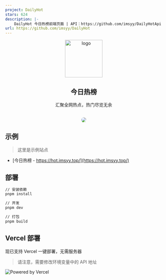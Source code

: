 ```yaml
---
project: DailyHot
stars: 624
description: |-
    DailyHot 今日热榜前端页面 | API：https://github.com/imsyy/DailyHotApi
url: https://github.com/imsyy/DailyHot
---
```


<div align="center">
<img alt="logo" height="120" src="./public/favicon.png" width="120"/>
<h2>今日热榜</h2>
<p>汇聚全网热点，热门尽览无余</p>
<br />
<img src="./screenshots/main.jpg" style="border-radius: 16px" />
</div>


## 示例

> 这里是示例站点

- [今日热榜 - https://hot.imsyy.top/](https://hot.imsyy.top/)


## 部署

```bash
// 安装依赖
pnpm install

// 开发
pnpm dev

// 打包
pnpm build
```

## Vercel 部署

现已支持 Vercel 一键部署，无需服务器

> 请注意，需要修改环境变量中的 API 地址

![Powered by Vercel](./public/ico/powered-by-vercel.svg)

